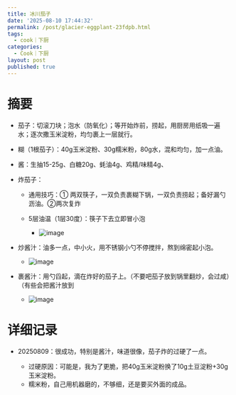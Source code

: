 ```yaml
---
title: 冰川茄子
date: '2025-08-10 17:44:32'
permalink: /post/glacier-eggplant-23fdpb.html
tags:
  - cook｜下厨
categories:
  - Cook｜下厨
layout: post
published: true
---
```






# 摘要

- 茄子：切滚刀块；泡水（防氧化）；等开始炸前，捞起，用厨房用纸吸一遍水；逐次撒玉米淀粉，均匀裹上一层就行。
- 糊（1根茄子）：40g玉米淀粉、30g糯米粉，80g水，混和均匀，加一点油。
- 酱：生抽15-25g、白糖20g、蚝油4g、鸡精/味精4g、
- 炸茄子：

  - 通用技巧：① 两双筷子，一双负责裹糊下锅，一双负责捞起；备好漏勺沥油。②两次复炸
  - 5层油温（1层30度）：筷子下去立即冒小泡

    - ![image](https://cdn.jsdelivr.net/gh/neilChenXie/ChenVideo/pic/image-20250810180648-6zfb778.png)​
- 炒酱汁：油多一点，中小火，用不锈钢小勺不停搅拌，熬到绵密起小泡。

  - ![image](https://cdn.jsdelivr.net/gh/neilChenXie/ChenVideo/pic/image-20250810180453-b1ospnm.png)​
- 裹酱汁：用勺舀起，滴在炸好的茄子上。（不要吧茄子放到锅里翻炒，会过咸）（有些会把酱汁放到

  - ![image](https://cdn.jsdelivr.net/gh/neilChenXie/ChenVideo/pic/image-20250810180545-mn0gm1o.png)​

# 详细记录

- 20250809：很成功，特别是酱汁，味道很像，茄子炸的过硬了一点。

  - 过硬原因：可能是，我为了更脆，把40g玉米淀粉换了10g土豆淀粉+30g玉米淀粉。
  - 糯米粉，自己用机器磨的，不够细，还是要买外面的成品。
